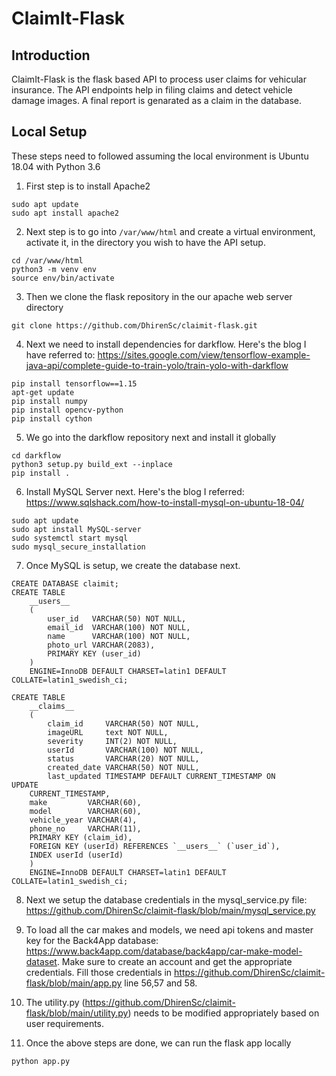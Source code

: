 # ClaimIt-Flask
 
## Introduction

ClaimIt-Flask is the flask based API to process user claims for vehicular insurance. The API endpoints help in filing claims and detect vehicle damage images. A final report is genarated as a claim in the database.

## Local Setup

These steps need to followed assuming the local environment is Ubuntu 18.04 with Python 3.6

1. First step is to install Apache2
```
sudo apt update
sudo apt install apache2
```

2. Next step is to go into `/var/www/html` and create a virtual environment, activate it, in the directory you wish to have the API setup.
```
cd /var/www/html
python3 -m venv env
source env/bin/activate
```

3. Then we clone the flask repository in the our apache web server directory
```
git clone https://github.com/DhirenSc/claimit-flask.git
```

4. Next we need to install dependencies for darkflow. Here's the blog I have referred to: https://sites.google.com/view/tensorflow-example-java-api/complete-guide-to-train-yolo/train-yolo-with-darkflow
```
pip install tensorflow==1.15
apt-get update
pip install numpy
pip install opencv-python
pip install cython
```

5. We go into the darkflow repository next and install it globally
```
cd darkflow
python3 setup.py build_ext --inplace
pip install .
```

6. Install MySQL Server next. Here's the blog I referred: https://www.sqlshack.com/how-to-install-mysql-on-ubuntu-18-04/
```
sudo apt update
sudo apt install MySQL-server
sudo systemctl start mysql
sudo mysql_secure_installation
```

7. Once MySQL is setup, we create the database next.
```
CREATE DATABASE claimit;
CREATE TABLE 
    __users__ 
    ( 
        user_id   VARCHAR(50) NOT NULL, 
        email_id  VARCHAR(100) NOT NULL, 
        name      VARCHAR(100) NOT NULL, 
        photo_url VARCHAR(2083), 
        PRIMARY KEY (user_id) 
    ) 
    ENGINE=InnoDB DEFAULT CHARSET=latin1 DEFAULT COLLATE=latin1_swedish_ci;

CREATE TABLE 
    __claims__ 
    ( 
        claim_id     VARCHAR(50) NOT NULL, 
        imageURL     text NOT NULL, 
        severity     INT(2) NOT NULL, 
        userId       VARCHAR(100) NOT NULL, 
        status       VARCHAR(20) NOT NULL, 
        created_date VARCHAR(50) NOT NULL, 
        last_updated TIMESTAMP DEFAULT CURRENT_TIMESTAMP ON 
UPDATE 
    CURRENT_TIMESTAMP, 
    make         VARCHAR(60), 
    model        VARCHAR(60), 
    vehicle_year VARCHAR(4), 
    phone_no     VARCHAR(11), 
    PRIMARY KEY (claim_id), 
    FOREIGN KEY (userId) REFERENCES `__users__` (`user_id`), 
    INDEX userId (userId) 
    ) 
    ENGINE=InnoDB DEFAULT CHARSET=latin1 DEFAULT COLLATE=latin1_swedish_ci;
```

8. Next we setup the database credentials in the mysql_service.py file: https://github.com/DhirenSc/claimit-flask/blob/main/mysql_service.py

9. To load all the car makes and models, we need api tokens and master key for the Back4App database: https://www.back4app.com/database/back4app/car-make-model-dataset. Make sure to create an account and get the appropriate credentials. Fill those credentials in https://github.com/DhirenSc/claimit-flask/blob/main/app.py line 56,57 and 58.

10. The utility.py (https://github.com/DhirenSc/claimit-flask/blob/main/utility.py) needs to be modified appropriately based on user requirements.

11. Once the above steps are done, we can run the flask app locally
```
python app.py
```
